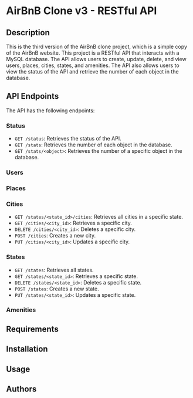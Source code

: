 # AirBnB Clone v3 - RESTful API

## Description
This is the third version of the AirBnB clone project, which is a simple copy of the AirBnB website. This project is a RESTful API that interacts with a MySQL database. The API allows users to create, update, delete, and view users, places, cities, states, and amenities. The API also allows users to view the status of the API and retrieve the number of each object in the database.

## API Endpoints
The API has the following endpoints:

### Status
- `GET /status`: Retrieves the status of the API.
- `GET /stats`: Retrieves the number of each object in the database.
- `GET /stats/<object>`: Retrieves the number of a specific object in the database.

### Users


### Places


### Cities
- `GET /states/<state_id>/cities`: Retrieves all cities in a specific state.
- `GET /cities/<city_id>`: Retrieves a specific city.
- `DELETE /cities/<city_id>`: Deletes a specific city.
- `POST /cities`: Creates a new city.
- `PUT /cities/<city_id>`: Updates a specific city.


### States
- `GET /states`: Retrieves all states.
- `GET /states/<state_id>`: Retrieves a specific state.
- `DELETE /states/<state_id>`: Deletes a specific state.
- `POST /states`: Creates a new state.
- `PUT /states/<state_id>`: Updates a specific state.


### Amenities


## Requirements


## Installation


## Usage


## Authors


